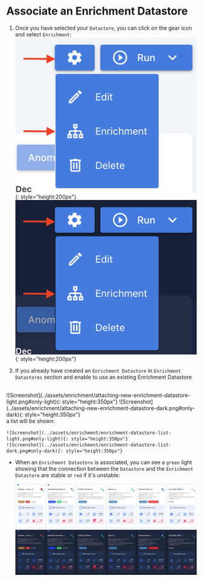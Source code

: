 
# Associate an Enrichment Datastore

1. Once you have selected your `Datastore`, you can click on the gear icon and select `Enrichment`: <br>
     ![Screenshot](../assets/enrichment/create-new-enrichment-datastore-light.png#only-light){: style="height:200px"}
     ![Screenshot](../assets/enrichment/create-new-enrichment-datastore-dark.png#only-dark){: style="height:200px"}

2. If you already have created an `Enrichment Datastore` in `Enrichment Datastores` section and enable to use an existing Enrichment Datastore
<br>
    ![Screenshot](../assets/enrichment/attaching-new-enrichment-datastore-light.png#only-light){: style="height:350px"}
    ![Screenshot](../assets/enrichment/attaching-new-enrichment-datastore-dark.png#only-dark){: style="height:350px"}
<br>
a list will be shown:

    ![Screenshot](../assets/enrichment/enrichment-datastore-list-light.png#only-light){: style="height:350px"}
    ![Screenshot](../assets/enrichment/enrichment-datastore-list-dark.png#only-dark){: style="height:350px"}
    
* When an `Enrichment Datastore` is associated, you can see a `green` light showing that the connection between the `Datastore` and the `Enrichment Datastore` are stable or `red` if it's unstable:

    ![Screenshot](../assets/enrichment/enrichment-datastore-green-light.png#only-light)
    ![Screenshot](../assets/enrichment/enrichment-datastore-green-dark.png#only-dark)
